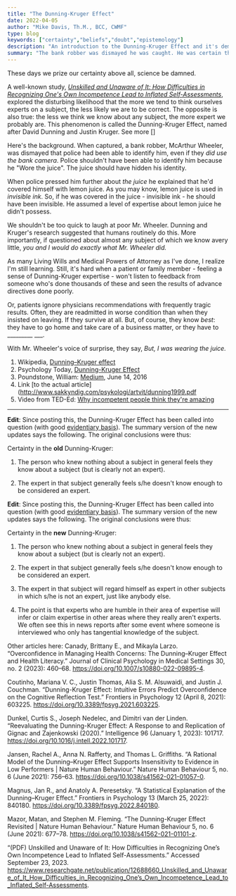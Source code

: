 ```yaml
---
title: "The Dunning-Kruger Effect" 
date: 2022-04-05
author: "Mike Davis, Th.M., BCC, CWMF"
type: blog
keywords: ["certainty","beliefs","doubt","epistemology"]
description: "An introduction to the Dunning-Kruger Effect and it's demonstration of human certainty, bordering on hubris."
summary: "The bank robber was dismayed he was caught. He was certain the police could never catch him because he was wearing The Juice."
---
```

These days we prize our certainty above all, science be damned. 

A well-known study,  [*Unskilled and Unaware of It: How Difficulties in Recognizing One's Own Incompetence Lead to Inflated Self-Assessments*](https://en.wikipedia.org/wiki/Dunning%E2%80%93Kruger_effect), explored the disturbing likelihood that the more we tend to think ourselves experts on a subject, the less likely we are to be correct. The opposite is also true: the less we think we know about any subject, the more expert we probably are. This phenomenon is called the Dunning-Kruger Effect, named after David Dunning and Justin Kruger. See more []

Here's the background. When captured, a bank robber, McArthur Wheeler, was dismayed that police had been able to identify him, even if they *did use the bank camera*. Police shouldn't have been able to identify him because he "Wore the juice". The juice should have hidden his identity. 

When police pressed him further about *the juice* he explained that he'd covered himself with lemon juice. As you may know, lemon juice is used in *invisible ink*. So, if he was covered in the juice - invisible ink - he should have been invisible. He assumed a level of expertise about lemon juice he didn't possess.  

We shouldn't be too quick to laugh at poor Mr. Wheeler. Dunning and Kruger's research suggested that humans routinely do this. More importantly, if questioned about almost any subject of which we know avery little, *you and I would do exactly what Mr. Wheeler did.*

As many Living Wills and Medical Powers of Attorney as I've done, I realize I'm still learning. Still, it's hard when a patient or family member - feeling a sense of Dunning-Kruger expertise - won't listen to feedback from someone who's done thousands of these and seen the results of advance directives done poorly. 

Or, patients ignore physicians recommendations with frequently tragic results. Often, they are readmitted in worse condition than when they insisted on leaving. If they survive at all. But, of course, they know *best*: they have to go home and take care of a business matter, or they have to _________ ___. 
 
With Mr. Wheeler's voice of surprise, they say, *But, I was wearing the juice.*
  

1. Wikipedia, [Dunning–Kruger effect](https://en.wikipedia.org/wiki/Dunning%E2%80%93Kruger_effect)
2. Psychology Today, [Dunning-Kruger Effect](https://www.psychologytoday.com/us/basics/dunning-kruger-effect)
3. Poundstone, William: [Medium](https://medium.com/@littlebrown/i-wore-the-juice-the-dunning-kruger-effect-f8ac3299eb1), June 14, 2016
4. Link [to the actual article](http://www.sakkyndig.com/psykologi/artvit/dunning1999.pdf
5. Video from TED-Ed: [Why incompetent people think they're amazing](https://www.google.com/url?sa=t&rct=j&q=&esrc=s&source=web&cd=&cad=rja&uact=8&ved=2ahUKEwjI7IKQtv32AhXtg2oFHS3yDgcQtwJ6BAgDEAI&url=https%3A%2F%2Fwww.youtube.com%2Fwatch%3Fv%3DpOLmD_WVY-E&usg=AOvVaw3etzHfZ7CnV4WP7sY7YA6l)

***

**Edit**: Since posting this, the Dunning-Kruger Effect has been called into question (with good [evidentiary basis]([](https://www.nature.com/articles/s41562-021-01101-z))). The summary version of the new updates says the following. The original conclusions were thus:

Certainty in the **old** Dunning-Kruger:
1. The person who knew nothing about a subject in general feels they know about a subject (but is clearly not an expert).

2. The expert in that subject generally feels s/he doesn't know enough to be considered an expert.

**Edit**: Since posting this, the Dunning-Kruger Effect has been called into question (with good [evidentiary basis]([](https://www.nature.com/articles/s41562-021-01101-z))). The summary version of the new updates says the following. The original conclusions were thus:

Certainty in the **new** Dunning-Kruger:
1. The person who knew nothing about a subject in general feels they know about a subject (but is clearly not an expert).

2. The expert in that subject generally feels s/he doesn't know enough to be considered an expert.

3. The expert in that subject will regard himself as expert in other subjects in which s/he is not an expert, just like anybody else.

4. The point is that experts who are humble in their area of expertise will infer or claim expertise in other areas where they really aren't experts. We often see this in news reports after some event where someone is interviewed who only has tangential knowledge of the subject. 

Other articles here: Canady, Brittany E., and Mikayla Larzo. “Overconfidence in Managing Health Concerns: The Dunning–Kruger Effect and Health Literacy.” Journal of Clinical Psychology in Medical Settings 30, no. 2 (2023): 460–68. https://doi.org/10.1007/s10880-022-09895-4.

Coutinho, Mariana V. C., Justin Thomas, Alia S. M. Alsuwaidi, and Justin J. Couchman. “Dunning-Kruger Effect: Intuitive Errors Predict Overconfidence on the Cognitive Reflection Test.” Frontiers in Psychology 12 (April 8, 2021): 603225. https://doi.org/10.3389/fpsyg.2021.603225.

Dunkel, Curtis S., Joseph Nedelec, and Dimitri van der Linden. “Reevaluating the Dunning-Kruger Effect: A Response to and Replication of Gignac and Zajenkowski (2020).” Intelligence 96 (January 1, 2023): 101717. https://doi.org/10.1016/j.intell.2022.101717.

Jansen, Rachel A., Anna N. Rafferty, and Thomas L. Griffiths. “A Rational Model of the Dunning–Kruger Effect Supports Insensitivity to Evidence in Low Performers | Nature Human Behaviour.” Nature Human Behaviour 5, no. 6 (June 2021): 756–63. https://doi.org/10.1038/s41562-021-01057-0.

Magnus, Jan R., and Anatoly A. Peresetsky. “A Statistical Explanation of the Dunning–Kruger Effect.” Frontiers in Psychology 13 (March 25, 2022): 840180. https://doi.org/10.3389/fpsyg.2022.840180.

Mazor, Matan, and Stephen M. Fleming. “The Dunning-Kruger Effect Revisited | Nature Human Behaviour.” Nature Human Behaviour 5, no. 6 (June 2021): 677–78. https://doi.org/10.1038/s41562-021-01101-z.

“(PDF) Unskilled and Unaware of It: How Difficulties in Recognizing One’s Own Incompetence Lead to Inflated Self-Assessments.” Accessed September 23, 2023. https://www.researchgate.net/publication/12688660_Unskilled_and_Unaware_of_It_How_Difficulties_in_Recognizing_One’s_Own_Incompetence_Lead_to_Inflated_Self-Assessments.